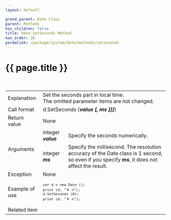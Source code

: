 ```yaml
---
layout: default

grand_parent: Date Class
parent: Methods
has_children: false
title: Date.SetSeconds Method
nav_order: 26
permalink: /package/system/date/methods/setseconds
---
```

# {{ page.title }}


<table>
  <tr>
    <td>Explanation</td>
    <td colspan="2">Set the seconds part in local time.<br>The omitted parameter items are not changed.</td>
  </tr>
 　<tr>
    <td>Call format</td>
    <td colspan="2">d.SetSeconds  (<b><i>value [, ms ]]]</i></b>)</td>
  </tr>
  <tr>
    <td>Return value</td>
    <td colspan="2">None</td>
  </tr>  
  <tr>
    <td rowspan="2">Arguments</td>
    <td>integer  <b><i>value</i></b></td>
    <td>Specify the seconds numerically.</td>
  </tr>
    <tr>
    <td>integer  <b><i>ms</i></b></td>
    <td>Specify the millisecond. The resolution accuracy of the Date class is 1 second, so even if you specify <b><i>ms</i></b>, it does not affect the result.</td>
  </tr>
  <tr>
    <td>Exception</td>
    <td colspan="2">None</td>
  </tr>
  <tr>
    <td>Example of use</td>
    <td colspan="2"><code><pre>var d = new Date ();
print (d, "￥ n");
d.SetSeconds (0);
print (d, "￥ n");</pre></code></td>
  </tr>
  <tr>
    <td>Related item</td>
    <td colspan="2"></td>
  </tr>
</table>